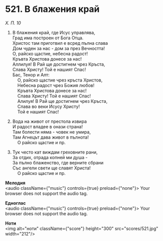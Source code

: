 # 521. В блажения край  

*Х. П. 10*  

1. В блажения край, где Исус управлява,  
Град има построен от Бога Отца.  
Христос там приготвил е всред пълна слава  
Дом чуден за нас - дом за през Вечността!  
О, райско щастие, небесна радост!  
Кръвта Христова донесе за нас!  
Аллилуя! В Рай ще достигнем чрез Кръста,  
Слава Христу! Той е нашият Спас!  
Бас, Тенор и Алт:  
    О, райско щастие чрез кръста Христов,  
    Небесна радост чрез Божия любов!  
    Кръвта Христова донесе за нас!  
    Слава Христу! Той е нашият Спас!  
    Алилуя! В Рай ще достигнем чрез Кръста,  
    Слава во веки Исусу Христу!  
    Той е нашият Спас!  

2. Вода на живот от престола извира  
И радост владее в онази страна!  
Там болести няма - човек не умира,  
Там Агнецът дава живот в пълнота!  
    О райско щастие и пр.  

3. Тук често кат виждам греховните рани,  
За отдих, отрада копней ми душа -  
За пълно блаженство, где верните сбрани  
Със ангели свети ще славят Христа!  
    О райско щастие и пр.  

__Мелодия__  
<audio className={"music"} controls={true} preload={"none"}><source src="mp3/521.mp3" type="audio/mpeg"/>
Your browser does not support the audio tag.
</audio>  

__Едноглас__  
<audio className={"music"} controls={true} preload={"none"}><source src="transp/521.mp3" type="audio/mpeg"/>
Your browser does not support the audio tag.
</audio>  

__Ноти__  
<img alt="ноти" className={"score"} height="300" src="scores/521.jpg" width="212"/>
